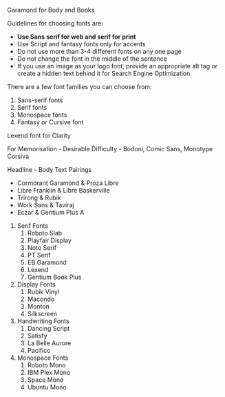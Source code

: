 Garamond for Body and Books


Guidelines for choosing fonts are:

-   **Use Sans serif for web and serif for print**
-   Use Script and fantasy fonts only for accents
-   Do not use more than 3-4 different fonts on any one page
-   Do not change the font in the middle of the sentence
-   If you use an image as your logo font, provide an appropriate alt tag or create a hidden text behind it for Search Engine Optimization

There are a few font families you can choose from:

1.  Sans-serif fonts
2.  Serif fonts
3.  Monospace fonts
4.  Fantasy or Cursive font



Lexend font for Clarity

For Memorisation - Desirable Difficulty - Bodoni, Comic Sans, Monotype Corsiva

Headline - Body Text Pairings
- Cormorant Garamond & Proza Libre
-   Libre Franklin & Libre Baskerville
-   Trirong & Rubik
-   Work Sans & Taviraj
-   Eczar & Gentium Plus A

1. Serif Fonts
	1. Roboto Slab
	2. Playfair Display
	3. Noto Serif
	4. PT Serif
	5. EB Garamond
	6. Lexend
	7. Gentium Book Plus
2. Display Fonts
	1. Rubik Vinyl
	2. Macondo
	3. Monton
	4. Silkscreen
3. Handwriting Fonts
	1. Dancing Script
	2. Satisfy
	3. La Belle Aurore
	4. Pacifico
4. Monospace Fonts
	1. Roboto Mono
	2. IBM Plex Mono
	3. Space Mono 
	4. Ubuntu Mono